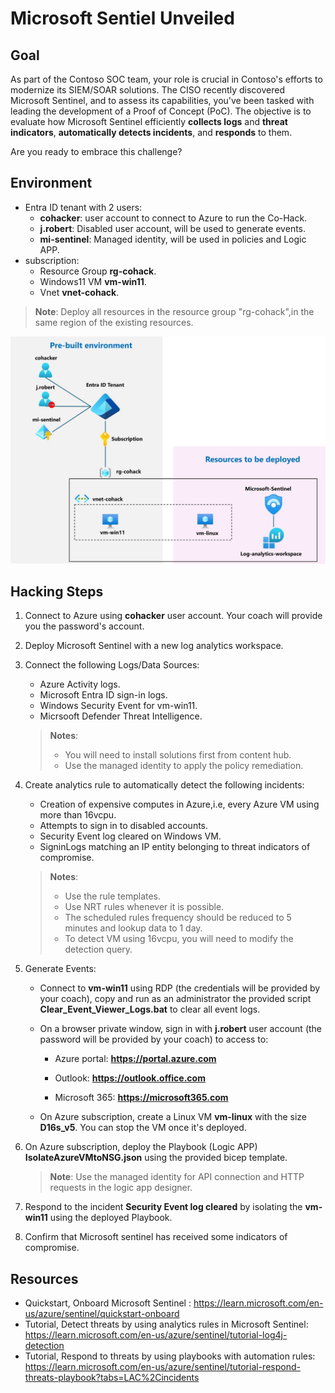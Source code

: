 # Microsoft Sentiel Unveiled

## Goal

As part of the Contoso SOC team, your role is crucial in Contoso's efforts to modernize its SIEM/SOAR solutions. The CISO recently discovered Microsoft Sentinel, and to assess its capabilities, you've been tasked with leading the development of a Proof of Concept (PoC). The objective is to evaluate how Microsoft Sentinel efficiently **collects logs** and **threat indicators**, **automatically detects incidents**, and **responds** to them.

Are you ready to embrace this challenge?

## Environment 

- Entra ID tenant with 2 users:
  - **cohacker**: user account to connect to Azure to run the Co-Hack.
  - **j.robert**: Disabled user account, will be used to generate events.
  - **mi-sentinel**: Managed identity, will be used in policies and Logic APP. 
- subscription:
  - Resource Group **rg-cohack**.
  - Windows11 VM **vm-win11**.
  - Vnet **vnet-cohack**.

>**Note**: Deploy all resources in the resource group "rg-cohack",in the same region of the existing resources.


![archi](./images/Picture1.jpg)


## Hacking Steps

1. Connect to Azure using **cohacker** user account. Your coach will provide you the password's account.

2. Deploy Microsoft Sentinel with a new log analytics workspace.

3. Connect the following Logs/Data Sources: 
   - Azure Activity logs.
   - Microsoft Entra ID sign-in logs.
   - Windows Security Event for vm-win11.
   - Micrsooft Defender Threat Intelligence.
   >**Notes**: 
   >  - You will need to install solutions first from content hub.
   >  - Use the managed identity to apply the policy remediation.

4. Create analytics rule to automatically detect the following incidents:
   - Creation of expensive computes in Azure,i.e, every Azure VM using more than 16vcpu.
   - Attempts to sign in to disabled accounts.
   - Security Event log cleared on Windows VM.
   - SigninLogs matching an IP entity belonging to threat indicators of compromise.

    >**Notes**: 
    >  - Use the rule templates.
    >  - Use NRT rules whenever it is possible.
    >  - The scheduled rules frequency should be reduced to 5 minutes and lookup data to 1 day.
    >  - To detect VM using 16vcpu, you will need to modify the detection query.

5. Generate Events:
   - Connect to **vm-win11** using RDP (the credentials will be provided by your coach), copy and run as an administrator the provided script **Clear_Event_Viewer_Logs.bat** to clear all event logs.
   
   - On a browser private window, sign in with **j.robert** user account (the password will be provided by your coach) to access to:
    
      - Azure portal: **https://portal.azure.com**
      
      - Outlook: **https://outlook.office.com**
      - Microsoft 365: **https://microsoft365.com**
   
   - On Azure subscription, create a Linux VM **vm-linux** with the size **D16s_v5**. You can stop the VM once it's deployed.

6. On Azure subscription, deploy the Playbook (Logic APP) **IsolateAzureVMtoNSG.json** using the provided bicep template.

   >**Note**: Use the managed identity for API connection and HTTP requests in the logic app designer.

7. Respond to the incident **Security Event log cleared** by isolating the **vm-win11** using the deployed Playbook.

8. Confirm that Microsoft sentinel has received some indicators of compromise.
  

## Resources

- Quickstart, Onboard Microsoft Sentinel
: https://learn.microsoft.com/en-us/azure/sentinel/quickstart-onboard
- Tutorial, Detect threats by using analytics rules in Microsoft Sentinel: https://learn.microsoft.com/en-us/azure/sentinel/tutorial-log4j-detection
- Tutorial, Respond to threats by using playbooks with automation rules: https://learn.microsoft.com/en-us/azure/sentinel/tutorial-respond-threats-playbook?tabs=LAC%2Cincidents
